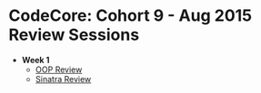 # CodeCore: Cohort 9 - Aug 2015 Review Sessions

  * **Week 1**
    + [OOP Review](https://github.com/ogryzek/readme_and_oop/tree/master/oop_review)
    + [Sinatra Review](https://github.com/ogryzek/readme_and_oop/tree/master/sinatra_review)
